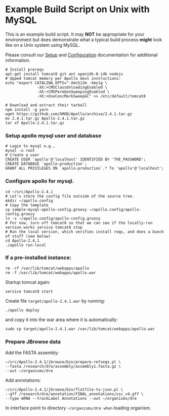 
# Example Build Script on Unix with MySQL

This is an example build script.  It may **NOT** be appropriate for your environment
but does demonstrate what a typical build process **might** look like on a 
Unix system using MySQL.

Please consult our [Setup](Setup.md) and [Configuration](Configuration.md) 
documentation for additional information.


```
# Install prereqs
apt-get install tomcat8 git ant openjdk-8-jdk nodejs
# Upped tomcat memory per Apollo devs instructions:
echo "export CATALINA_OPTS="-Xms512m -Xmx1g \
              -XX:+CMSClassUnloadingEnabled \
              -XX:+CMSPermGenSweepingEnabled \
              -XX:+UseConcMarkSweepGC" >> /etc/default/tomcat8

# Download and extract their tarball
npm install -g yarn
wget https://github.com/GMOD/Apollo/archive/2.4.1.tar.gz
mv 2.4.1.tar.gz Apollo-2.4.1.tar.gz
tar xf Apollo-2.4.1.tar.gz

```

### Setup apollo mysql user and database

```
# Login to mysql e.g., 
mysql -u root
# Create a user 
CREATE USER 'apollo'@'localhost' IDENTIFIED BY 'THE_PASSWORD';
CREATE DATABASE `apollo-production`;
GRANT ALL PRIVILEGES ON `apollo-production`.* To 'apollo'@'localhost';
```



### Configure apollo for mysql.
```
cd ~/src/Apollo-2.4.1
# Let's store the config file outside of the source tree.
mkdir ~/apollo.config
# Copy the template
cp sample-mysql-apollo-config.groovy ~/apollo.config/apollo-config.groovy 
ln -s ~/apollo.config/apollo-config.groovy
# For now, turn off tomcat8 so that we can see if the locally-run version works service tomcat8 stop
# Run the local version, which verifies install reqs, and does a bunch of stuff (see below) 
cd Apollo-2.4.1
./apollo run-local
```


### If a pre-installed instance: 

    rm -rf /var/lib/tomcat/webapps/apollo
    rm -f /var/lib/tomcat/webapps/apollo.war

Startup tomcat again:

    service tomcat8 start

Create file `target/apollo-2.4.1.war` by running: 

    ./apollo deploy    
    
and copy it into the war area where it is automatically: 

    sudo cp target/apollo-2.4.1.war /var/lib/tomcat/webapps/apollo.war

### Prepare JBrowse data

Add the FASTA assembly:

    ~/src/Apollo-2.4.1/jbrowse/bin/prepare-refseqs.pl \
    --fasta /research/dre/assembly/assembly1.fasta.gz \
    --out ~/organisms/dre

Add annotations:

    ~/src/Apollo-2.4.1/jbrowse/bin/flatfile-to-json.pl \
    --gff /research/dre/annotation/FINAL_annotations/ssc_v4.gff \ 
    --type mRNA --trackLabel Annotations --out ~/organisms/dre

In interface point to directory `~/organisms/dre when` loading organism.

